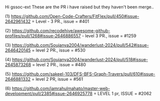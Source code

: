 Hi gssoc-ext These are the PR i have raised but they haven't been merge..

(1) https://github.com/Open-Code-Crafters/FitFlex/pull/450#issue-2642961432 = Level - 3 PR., issue = #401
               
(2) https://github.com/recodehive/awesome-github-profiles/pull/1268#issue-2646886557 - level 3 PR., issue = #1259

(3) https://github.com/Soujanya2004/wanderlust-2024/pull/542#issue-2646420145 = level 2 PR., issue = #530

(4) https://github.com/Soujanya2004/wanderlust-2024/pull/518#issue-2645873268 = level 2 PR., issue = #480

(5) https://github.com/sakeel-103/DFS-BFS-Graph-Travers/pull/610#issue-2646881332 = level 2 PR, issue = #561

(6) https://github.com/iamrahulmahato/master-web-development/pull/2385#issue-2646925778 = LEVEL 1 pr, ISSUE = #2062
